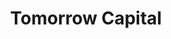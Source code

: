 ---
layout: firm_page
title: "Tomorrow Capital"
id: "tomorrowcapital.in"
permalink: "/tomorrowcapitaltomorrowcapital.in/"
website: "https://tomorrowcapital.in"
offices: "Mumbai (India)"
investment_stages: "Seed, Series A"
portfolio_companies: "Zeno Health, Bonito Designs, Leverage Edu, Easiloan, India IVF, IndiShreshtha, Fintso"
portfolio_link: "https://tomorrowcapital.in/companies.html"
investment_markets: "Retail Pharmacy, Home Interior Design, Education Technology, Fintech, Healthcare, Personal Care"
founded_year: "2017"
description: "Tomorrow Capital is a $100 million early-stage strategic investment fund focused on helping founders build India's leading brands. They provide long-term patient capital and hands-on operational support, aiming for hyper-growth in their portfolio companies."
linkedin: "https://www.linkedin.com/company/tomorrow-capital"
twitter: "https://twitter.com/capitaltomorrow"
instagram: ""
team_page: ""
investor_type: "Venture Capital"
crunchbase: "https://www.crunchbase.com/organization/tomorrow-capital"
pitchbook: "https://pitchbook.com/profiles/investor/235045-18"

# SEO Optimization
meta_title: "Tomorrow Capital - VC Firm - projectstartups.com"
meta_description: "Tomorrow Capital, Tomorrow Capital is a $100 million early-stage strategic investment fund focused on helping founders build India's leading brands. They provide long-t..."
meta_keywords: "Tomorrow Capital, Retail Pharmacy, Home Interior Design, Education Technology, Fintech, Healthcare, Personal Care, VC firm, venture capital, startup investor, projectstartups.com"
canonical_url: "https://vc.projectstartups.com/tomorrowcapitaltomorrowcapital.in/"
---